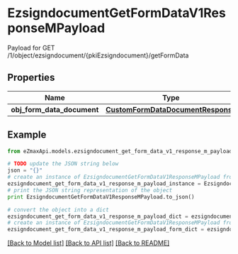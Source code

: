 # EzsigndocumentGetFormDataV1ResponseMPayload

Payload for GET /1/object/ezsigndocument/{pkiEzsigndocument}/getFormData

## Properties
Name | Type | Description | Notes
------------ | ------------- | ------------- | -------------
**obj_form_data_document** | [**CustomFormDataDocumentResponse**](CustomFormDataDocumentResponse.md) |  | 

## Example

```python
from eZmaxApi.models.ezsigndocument_get_form_data_v1_response_m_payload import EzsigndocumentGetFormDataV1ResponseMPayload

# TODO update the JSON string below
json = "{}"
# create an instance of EzsigndocumentGetFormDataV1ResponseMPayload from a JSON string
ezsigndocument_get_form_data_v1_response_m_payload_instance = EzsigndocumentGetFormDataV1ResponseMPayload.from_json(json)
# print the JSON string representation of the object
print EzsigndocumentGetFormDataV1ResponseMPayload.to_json()

# convert the object into a dict
ezsigndocument_get_form_data_v1_response_m_payload_dict = ezsigndocument_get_form_data_v1_response_m_payload_instance.to_dict()
# create an instance of EzsigndocumentGetFormDataV1ResponseMPayload from a dict
ezsigndocument_get_form_data_v1_response_m_payload_form_dict = ezsigndocument_get_form_data_v1_response_m_payload.from_dict(ezsigndocument_get_form_data_v1_response_m_payload_dict)
```
[[Back to Model list]](../README.md#documentation-for-models) [[Back to API list]](../README.md#documentation-for-api-endpoints) [[Back to README]](../README.md)


